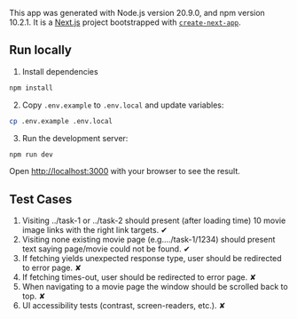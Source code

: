 This app was generated with Node.js version 20.9.0, and npm version 10.2.1.
It is a [Next.js](https://nextjs.org/) project bootstrapped with [`create-next-app`](https://github.com/vercel/next.js/tree/canary/packages/create-next-app).

## Run locally
1. Install dependencies

```bash
npm install
```
2. Copy `.env.example` to `.env.local` and update variables:

```bash
cp .env.example .env.local
```

3. Run the development server:

```bash
npm run dev
```

Open [http://localhost:3000](http://localhost:3000) with your browser to see the result.

## Test Cases
1. Visiting ../task-1 or ../task-2 should present (after loading time) 10 movie image links with the right link targets. ✔
2. Visiting none existing movie page (e.g..../task-1/1234) should present text saying page/movie could not be found. ✔
3. If fetching yields unexpected response type, user should be redirected to error page. ✘
4. If fetching times-out, user should be redirected to error page. ✘
5. When navigating to a movie page the window should be scrolled back to top. ✘
6. UI accessibility tests (contrast, screen-readers, etc.). ✘
